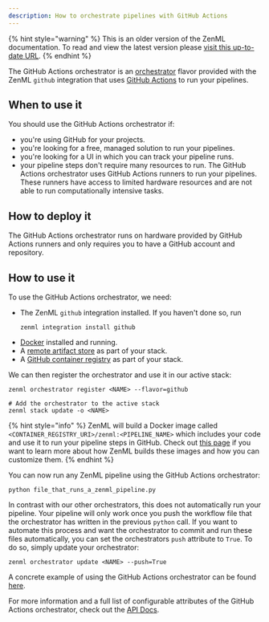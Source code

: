 ```yaml
---
description: How to orchestrate pipelines with GitHub Actions
---
```


{% hint style="warning" %}
This is an older version of the ZenML documentation. To read and view the latest version please [visit this up-to-date URL](https://docs.zenml.io).
{% endhint %}


The GitHub Actions orchestrator is an [orchestrator](./orchestrators.md) 
flavor provided with the ZenML `github` integration that uses [GitHub Actions](https://github.com/features/actions)
to run your pipelines.

## When to use it

You should use the GitHub Actions orchestrator if:
* you're using GitHub for your projects.
* you're looking for a free, managed solution to run your pipelines.
* you're looking for a UI in which you can track your pipeline
runs.
* your pipeline steps don't require many resources to run. The GitHub
Actions orchestrator uses GitHub Actions runners to run your pipelines. These 
runners have access to limited hardware resources and are not able to run 
computationally intensive tasks.

## How to deploy it

The GitHub Actions orchestrator runs on hardware provided by GitHub
Actions runners and only requires you to have a GitHub account and repository.

## How to use it

To use the GitHub Actions orchestrator, we need:

* The ZenML `github` integration installed. If you haven't done so, run 
    ```shell
    zenml integration install github
    ```
* [Docker](https://www.docker.com) installed and running.
* A [remote artifact store](../artifact-stores/artifact-stores.md) as part of 
your stack.
* A [GitHub container registry](../container-registries/github.md) as part of 
your stack.

We can then register the orchestrator and use it in our active stack:

```shell
zenml orchestrator register <NAME> --flavor=github

# Add the orchestrator to the active stack
zenml stack update -o <NAME>
```

{% hint style="info" %}
ZenML will build a Docker image called `<CONTAINER_REGISTRY_URI>/zenml:<PIPELINE_NAME>`
which includes your code and use it to run your pipeline steps in GitHub. 
Check out [this page](../../advanced-guide/pipelines/containerization.md)
if you want to learn more about how ZenML builds these images and how you can 
customize them.
{% endhint %}

You can now run any ZenML pipeline using the GitHub Actions orchestrator:

```shell
python file_that_runs_a_zenml_pipeline.py
```

In contrast with our other orchestrators, this does not automatically run
your pipeline. Your pipeline will only work once you push the workflow file
that the orchestrator has written in the previous `python` call.
If you want to automate this process and want the orchestrator to commit and
run these files automatically, you can set the orchestrators `push` attribute to
`True`. To do so, simply update your orchestrator:

```shell
zenml orchestrator update <NAME> --push=True
```

A concrete example of using the GitHub Actions orchestrator can be found 
[here](https://github.com/zenml-io/zenml/tree/main/examples/github_actions_orchestration).

For more information and a full list of configurable attributes of the GitHub 
Actions orchestrator, check out the [API Docs](https://apidocs.zenml.io/latest/api_docs/integration_code_docs/integrations-github/#zenml.integrations.github.orchestrators.github_actions_orchestrator.GitHubActionsOrchestrator).